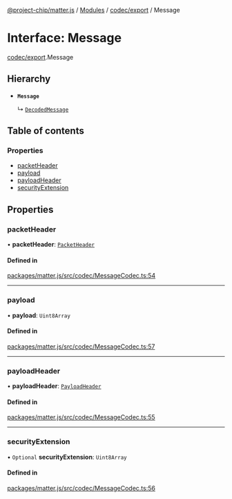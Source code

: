 [@project-chip/matter.js](../README.md) / [Modules](../modules.md) / [codec/export](../modules/codec_export.md) / Message

# Interface: Message

[codec/export](../modules/codec_export.md).Message

## Hierarchy

- **`Message`**

  ↳ [`DecodedMessage`](codec_export.DecodedMessage.md)

## Table of contents

### Properties

- [packetHeader](codec_export.Message.md#packetheader)
- [payload](codec_export.Message.md#payload)
- [payloadHeader](codec_export.Message.md#payloadheader)
- [securityExtension](codec_export.Message.md#securityextension)

## Properties

### packetHeader

• **packetHeader**: [`PacketHeader`](codec_export.PacketHeader.md)

#### Defined in

[packages/matter.js/src/codec/MessageCodec.ts:54](https://github.com/project-chip/matter.js/blob/3adaded6/packages/matter.js/src/codec/MessageCodec.ts#L54)

___

### payload

• **payload**: `Uint8Array`

#### Defined in

[packages/matter.js/src/codec/MessageCodec.ts:57](https://github.com/project-chip/matter.js/blob/3adaded6/packages/matter.js/src/codec/MessageCodec.ts#L57)

___

### payloadHeader

• **payloadHeader**: [`PayloadHeader`](codec_export.PayloadHeader.md)

#### Defined in

[packages/matter.js/src/codec/MessageCodec.ts:55](https://github.com/project-chip/matter.js/blob/3adaded6/packages/matter.js/src/codec/MessageCodec.ts#L55)

___

### securityExtension

• `Optional` **securityExtension**: `Uint8Array`

#### Defined in

[packages/matter.js/src/codec/MessageCodec.ts:56](https://github.com/project-chip/matter.js/blob/3adaded6/packages/matter.js/src/codec/MessageCodec.ts#L56)

